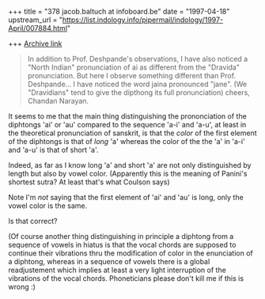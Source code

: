 +++
title = "378 jacob.baltuch at infoboard.be"
date = "1997-04-18"
upstream_url = "https://list.indology.info/pipermail/indology/1997-April/007884.html"

+++
[Archive link](https://list.indology.info/pipermail/indology/1997-April/007884.html)

>In addition to Prof. Deshpande's observations, I have also noticed a
>"North Indian" pronunciation of ai as different from the "Dravida"
>pronunciation. But here I observe something different than Prof.
>Deshpande... I have noticed the word jaina pronounced "jane". (We
>"Dravidians" tend to give the dipthong its full pronunciation)
>cheers, Chandan Narayan.

It seems to me that the main thing distinguishing the prononciation
of the diphtongs 'ai' or 'au' compared to the sequence 'a-i' and 'a-u', at
least in the theoretical pronunciation of sanskrit, is that the *color*
of the first element of the diphtongs is that of *long* 'a' whereas the
color of the the 'a' in 'a-i' and 'a-u' is that of short 'a'.

Indeed, as far as I know long 'a' and short 'a' are not only distinguished
by length but also by vowel color. (Apparently this is the meaning of
Panini's shortest sutra? At least that's what Coulson says)

Note I'm *not* saying that the first element of 'ai' and 'au' is long, only
the vowel color is the same.

Is that correct?

(Of course another thing distinguishing in principle a diphtong
from a sequence of vowels in hiatus is that the vocal chords are
supposed to continue their vibrations thru the modification of
color in the enunciation of a diphtong, whereas in a sequence of
vowels there is a global readjustement which implies at least a
very light interruption of the vibrations of the vocal chords.
Phoneticians please don't kill me if this is wrong :)






